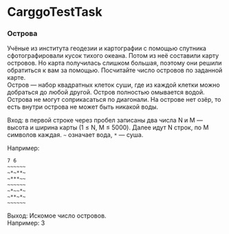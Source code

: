 # CarggoTestTask

### Острова

Учёные из института геодезии и картографии с помощью спутника сфотографировали
кусок тихого океана. Потом из неё составили карту островов. Но карта получилась
слишком большая, поэтому они решили обратиться к вам за помощью. Посчитайте число
островов по заданной карте.  
Остров — набор квадратных клеток суши, где из каждой клетки можно добраться до
любой другой. Остров полностью омывается водой. Острова не могут соприкасаться по
диагонали. На острове нет озёр, то есть внутри острова не может быть никакой воды.  

Вход: в первой строке через пробел записаны два числа N и M — высота и ширина карты
(1 ≤ N, M ≤ 5000). Далее идут N строк, по M символов каждая. `~` означает вода, `*` — суша.  

Например:  
```
7 6
~~~~~~
~*~**~
~***~~
~~~~~~
~*~~*~
~**~*~
~~~~~~
```   

Выход: Искомое число островов.  
Например: 3
